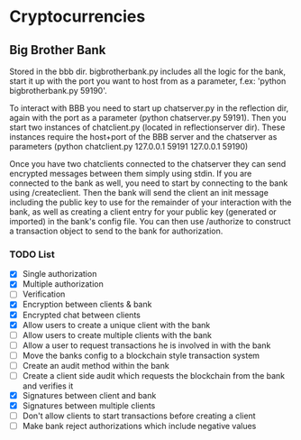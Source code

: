 # Cryptocurrencies

## Big Brother Bank
Stored in the bbb dir. bigbrotherbank.py includes all the logic for the bank, start it up with the port you want to host from as a parameter, f.ex: 'python bigbrotherbank.py 59190'.

To interact with BBB you need to start up chatserver.py in the reflection dir, again with the port as a parameter (python chatserver.py 59191). Then you start two instances of chatclient.py (located in reflectionserver dir). These instances require the host+port of the BBB server and the chatserver as parameters (python chatclient.py 127.0.0.1 59191 127.0.0.1 59190)

Once you have two chatclients connected to the chatserver they can send encrypted messages between them simply using stdin. If you are connected to the bank as well, you need to start by connecting to the bank using /createclient. Then the bank will send the client an init message including the public key to use for the remainder of your interaction with the bank, as well as creating a client entry for your public key (generated or imported) in the bank's config file. You can then use /authorize to construct a transaction object to send to the bank for authorization.

### TODO List
- [x] Single authorization
- [x] Multiple authorization
- [ ] Verification
- [x] Encryption between clients & bank
- [x] Encrypted chat between clients
- [x] Allow users to create a unique client with the bank
- [ ] Allow users to create multiple clients with the bank
- [ ] Allow a user to request transactions he is involved in with the bank
- [ ] Move the banks config to a blockchain style transaction system
- [ ] Create an audit method within the bank
- [ ] Create a client side audit which requests the blockchain from the bank and verifies it
- [x] Signatures between client and bank
- [x] Signatures between multiple clients
- [ ] Don't allow clients to start transactions before creating a client
- [ ] Make bank reject authorizations which include negative values